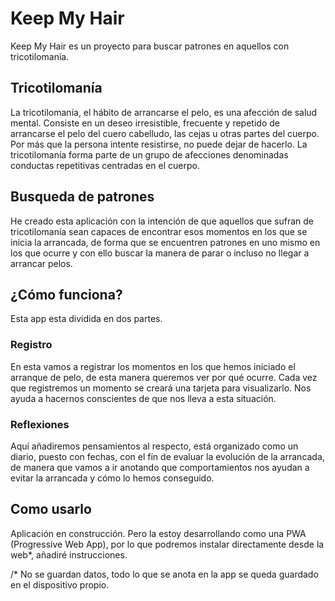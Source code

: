 # Keep My Hair

Keep My Hair es un proyecto para buscar patrones en aquellos con tricotilomanía.

## Tricotilomanía

La tricotilomanía, el hábito de arrancarse el pelo, es una afección de salud mental. Consiste en un deseo irresistible, frecuente y repetido de arrancarse el pelo del cuero cabelludo, las cejas u otras partes del cuerpo. Por más que la persona intente resistirse, no puede dejar de hacerlo. La tricotilomanía forma parte de un grupo de afecciones denominadas conductas repetitivas centradas en el cuerpo.

## Busqueda de patrones

He creado esta aplicación con la intención de que aquellos que sufran de tricotilomanía sean capaces de encontrar esos momentos en los que se inicia la arrancada, de forma que se encuentren patrones en uno mismo en los que ocurre y con ello buscar la manera de parar o incluso no llegar a arrancar pelos.

## ¿Cómo funciona?

Esta app esta dividida en dos partes.

### Registro

En esta vamos a registrar los momentos en los que hemos iniciado el arranque de pelo, de esta manera queremos ver por qué ocurre. Cada vez que registremos un momento se creará una tarjeta para visualizarlo. Nos ayuda a hacernos conscientes de que nos lleva a esta situación.

### Reflexiones

Aquí añadiremos pensamientos al respecto, está organizado como un diario, puesto con fechas, con el fín de evaluar la evolución de la arrancada, de manera que vamos a ir anotando que comportamientos nos ayudan a evitar la arrancada y cómo lo hemos conseguido.

## Como usarlo

Aplicación en construcción. Pero la estoy desarrollando como una PWA (Progressive Web App), por lo que podremos instalar directamente desde la web*, añadiré instrucciones.

/* No se guardan datos, todo lo que se anota en la app se queda guardado en el dispositivo propio.